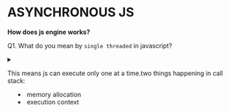 # ASYNCHRONOUS JS
**How does js engine works?**

Q1. What do you mean by `single threaded` in javascript?

<details>
answer
<summary>
<p>
This means js can execute only one at a time.two things happening in call stack:
<ul>
<li>
memory allocation
</li>
<li>
execution context
</li>
</ul>


</p>
</summary>
</details>